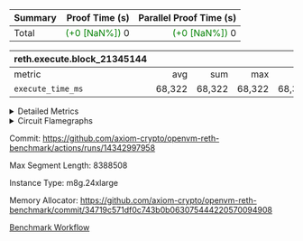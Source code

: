 | Summary | Proof Time (s) | Parallel Proof Time (s) |
|:---|---:|---:|
| Total | <span style='color: green'>(+0 [NaN%])</span> 0 | <span style='color: green'>(+0 [NaN%])</span> 0 |


| reth.execute.block_21345144 |||||
|:---|---:|---:|---:|---:|
|metric|avg|sum|max|min|
| `execute_time_ms     ` |  68,322 |  68,322 |  68,322 |  68,322 |



<details>
<summary>Detailed Metrics</summary>

| group | block_number | num_segments |
| --- | --- | --- |
| reth.execute.block_21345144 | 21345144 | 1 | 

| group | block_number | segment | execute_time_ms |
| --- | --- | --- | --- |
| reth.execute.block_21345144 | 21345144 | 0 | 68,322 | 

</details>


<details>
<summary>Circuit Flamegraphs</summary>

[![](https://axiom-public-data-sandbox-us-east-1.s3.us-east-1.amazonaws.com/benchmark/github/flamegraphs/reth-34719c571df0c743b0b063075444220570094908-2d094be20167dd7806349cbfeb94172a5a4513aa63140052cc05d6cf973fcb6f/reth-34719c571df0c743b0b063075444220570094908-2d094be20167dd7806349cbfeb94172a5a4513aa63140052cc05d6cf973fcb6f-reth.execute.block_21345144.dsl_ir.opcode.air_name.cells_used.reverse.svg)](https://axiom-public-data-sandbox-us-east-1.s3.us-east-1.amazonaws.com/benchmark/github/flamegraphs/reth-34719c571df0c743b0b063075444220570094908-2d094be20167dd7806349cbfeb94172a5a4513aa63140052cc05d6cf973fcb6f/reth-34719c571df0c743b0b063075444220570094908-2d094be20167dd7806349cbfeb94172a5a4513aa63140052cc05d6cf973fcb6f-reth.execute.block_21345144.dsl_ir.opcode.air_name.cells_used.reverse.svg)
[![](https://axiom-public-data-sandbox-us-east-1.s3.us-east-1.amazonaws.com/benchmark/github/flamegraphs/reth-34719c571df0c743b0b063075444220570094908-2d094be20167dd7806349cbfeb94172a5a4513aa63140052cc05d6cf973fcb6f/reth-34719c571df0c743b0b063075444220570094908-2d094be20167dd7806349cbfeb94172a5a4513aa63140052cc05d6cf973fcb6f-reth.execute.block_21345144.dsl_ir.opcode.air_name.cells_used.svg)](https://axiom-public-data-sandbox-us-east-1.s3.us-east-1.amazonaws.com/benchmark/github/flamegraphs/reth-34719c571df0c743b0b063075444220570094908-2d094be20167dd7806349cbfeb94172a5a4513aa63140052cc05d6cf973fcb6f/reth-34719c571df0c743b0b063075444220570094908-2d094be20167dd7806349cbfeb94172a5a4513aa63140052cc05d6cf973fcb6f-reth.execute.block_21345144.dsl_ir.opcode.air_name.cells_used.svg)
[![](https://axiom-public-data-sandbox-us-east-1.s3.us-east-1.amazonaws.com/benchmark/github/flamegraphs/reth-34719c571df0c743b0b063075444220570094908-2d094be20167dd7806349cbfeb94172a5a4513aa63140052cc05d6cf973fcb6f/reth-34719c571df0c743b0b063075444220570094908-2d094be20167dd7806349cbfeb94172a5a4513aa63140052cc05d6cf973fcb6f-reth.execute.block_21345144.dsl_ir.opcode.frequency.reverse.svg)](https://axiom-public-data-sandbox-us-east-1.s3.us-east-1.amazonaws.com/benchmark/github/flamegraphs/reth-34719c571df0c743b0b063075444220570094908-2d094be20167dd7806349cbfeb94172a5a4513aa63140052cc05d6cf973fcb6f/reth-34719c571df0c743b0b063075444220570094908-2d094be20167dd7806349cbfeb94172a5a4513aa63140052cc05d6cf973fcb6f-reth.execute.block_21345144.dsl_ir.opcode.frequency.reverse.svg)
[![](https://axiom-public-data-sandbox-us-east-1.s3.us-east-1.amazonaws.com/benchmark/github/flamegraphs/reth-34719c571df0c743b0b063075444220570094908-2d094be20167dd7806349cbfeb94172a5a4513aa63140052cc05d6cf973fcb6f/reth-34719c571df0c743b0b063075444220570094908-2d094be20167dd7806349cbfeb94172a5a4513aa63140052cc05d6cf973fcb6f-reth.execute.block_21345144.dsl_ir.opcode.frequency.svg)](https://axiom-public-data-sandbox-us-east-1.s3.us-east-1.amazonaws.com/benchmark/github/flamegraphs/reth-34719c571df0c743b0b063075444220570094908-2d094be20167dd7806349cbfeb94172a5a4513aa63140052cc05d6cf973fcb6f/reth-34719c571df0c743b0b063075444220570094908-2d094be20167dd7806349cbfeb94172a5a4513aa63140052cc05d6cf973fcb6f-reth.execute.block_21345144.dsl_ir.opcode.frequency.svg)

</details>


Commit: https://github.com/axiom-crypto/openvm-reth-benchmark/actions/runs/14342997958

Max Segment Length: 8388508

Instance Type: m8g.24xlarge

Memory Allocator: https://github.com/axiom-crypto/openvm-reth-benchmark/commit/34719c571df0c743b0b063075444220570094908

[Benchmark Workflow]()
